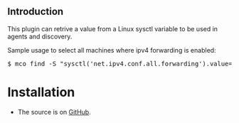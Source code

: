 Introduction
------------

This plugin can retrive a value from a Linux sysctl variable to be used in agents and discovery.

Sample usage to select all machines where ipv4 forwarding is enabled:

<pre>
$ mco find -S "sysctl('net.ipv4.conf.all.forwarding').value=1"
</pre>


Installation
=======

 * The source is on [GitHub](https://github.com/puppetlabs/mcollective-plugins/tree/master/data/sysctl/).

